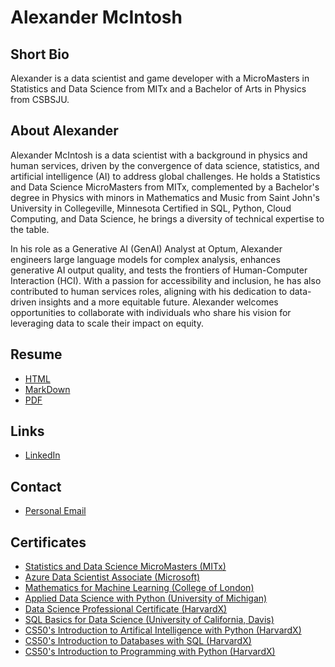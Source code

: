 # Alexander McIntosh

## Short Bio

Alexander is a data scientist and game developer with a MicroMasters in Statistics and Data Science from MITx and a Bachelor of Arts in Physics from CSBSJU.

## About Alexander

Alexander McIntosh is a data scientist with a background in physics and human services, driven by the convergence of data science, statistics, and artificial intelligence (AI) to address global challenges.
He holds a Statistics and Data Science MicroMasters from MITx, complemented by a Bachelor's degree in Physics with minors in Mathematics and Music from Saint John's University in Collegeville, Minnesota
Certified in SQL, Python, Cloud Computing, and Data Science, he brings a diversity of technical expertise to the table.

In his role as a Generative AI (GenAI) Analyst at Optum, Alexander engineers large language models for complex analysis, enhances generative AI output quality, and tests the frontiers of Human-Computer Interaction (HCI).
With a passion for accessibility and inclusion, he has also contributed to human services roles, aligning with his dedication to data-driven insights and a more equitable future.
Alexander welcomes opportunities to collaborate with individuals who share his vision for leveraging data to scale their impact on equity.

## Resume

- [HTML](resume.html)
- [MarkDown](resume.md)
- [PDF](resume.pdf)

## Links

- [LinkedIn](https://www.linkedin.com/in/mcintalmo/)

## Contact

- [Personal Email](mailto:mcintalmo@gmail.com)


## Certificates

- [Statistics and Data Science MicroMasters (MITx)](https://credentials.edx.org/credentials/789f9b74a86c4066ae992c7a0dbde374/)
- [Azure Data Scientist Associate (Microsoft)](https://www.credly.com/badges/486939f3-b096-4255-b6d5-effb8f9bdc26/linked_in?t=rop1cz)
- [Mathematics for Machine Learning (College of London)](https://www.coursera.org/account/accomplishments/specialization/MS35RVJKU4EF)
- [Applied Data Science with Python (University of Michigan)](https://www.coursera.org/account/accomplishments/specialization/3QYUXC7V9QQC)
- [Data Science Professional Certificate (HarvardX)](https://credentials.edx.org/credentials/e50364179bf9497892cdc70d09c9247d/)
- [SQL Basics for Data Science (University of California, Davis)](https://www.coursera.org/account/accomplishments/specialization/JTT9S6MZ66H5)
- [CS50's Introduction to Artifical Intelligence with Python (HarvardX)](https://certificates.cs50.io/470c7962-8e89-426c-af19-9620db4217c8.pdf?size=letter)
- [CS50's Introduction to Databases with SQL (HarvardX)](https://certificates.cs50.io/2d3266f9-880d-43db-a024-4f73f6768908.png?size=letter)
- [CS50's Introduction to Programming with Python (HarvardX)](https://certificates.cs50.io/31b50af2-7104-4023-b492-22d05be4f1e9.pdf?size=letter)
